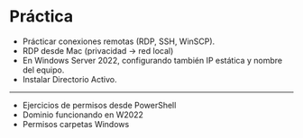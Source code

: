 # Práctica
- Prácticar conexiones remotas (RDP, SSH, WinSCP).
- RDP desde Mac (privacidad -> red local)
- En Windows Server 2022, configurando también IP estática y nombre del equipo.
- Instalar Directorio Activo.

------------

- Ejercicios de permisos desde PowerShell
- Dominio funcionando en W2022
- Permisos carpetas Windows
